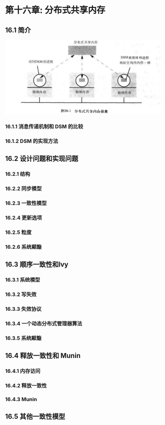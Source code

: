 # 第十六章: 分布式共享内存 #

## 16.1 简介 ##

![分布式共享内存抽象](./images/image16-01.png)

### 16.1.1 消息传递机制和 DSM 的比较 ###

### 16.1.2 DSM 的实现方法 ###

## 16.2 设计问题和实现问题 ##

### 16.2.1 结构 ###

### 16.2.2 同步模型 ###

### 16.2.3 一致性模型 ###

### 16.2.4 更新选项 ###

### 16.2.5 粒度 ###

### 16.2.6 系统颠簸 ###

## 16.3 顺序一致性和lvy ##

### 16.3.1 系统模型 ###

### 16.3.2 写失效 ###

### 16.3.3 失效协议 ###

### 16.3.4 一个动态分布式管理器算法 ###

### 16.3.5 系统颠簸 ###

## 16.4 释放一致性和 Munin ##

### 16.4.1 内存访问 ###

### 16.4.2 释放一致性 ###

### 16.4.3 Munin ###

## 16.5 其他一致性模型 ##
